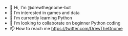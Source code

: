 - 👋 Hi, I’m @drewthegnome-bot
- 👀 I’m interested in games and data
- 🌱 I’m currently learning Python
- 💞️ I’m looking to collaborate on beginner Python coding
- 📫 How to reach me https://twitter.com/DrewTheGnome

<!---
drewthegnome-bot/drewthegnome-bot is a ✨ special ✨ repository because its `README.md` (this file) appears on your GitHub profile.
You can click the Preview link to take a look at your changes.
--->
